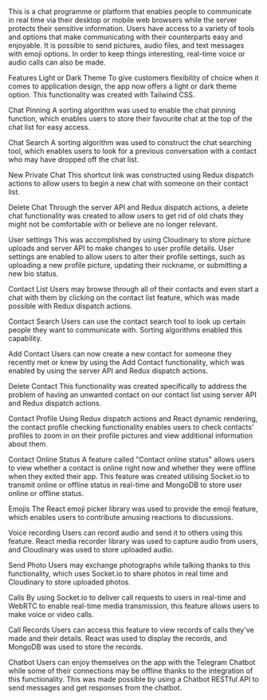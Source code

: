 This is a chat programme or platform that enables people to communicate in real time via their desktop or mobile web browsers while the server protects their sensitive information. Users have access to a variety of tools and options that make communicating with their counterparts easy and enjoyable.
It is possible to send pictures, audio files, and text messages with emoji options. In order to keep things interesting, real-time voice or audio calls can also be made.

Features
Light or Dark Theme
To give customers flexibility of choice when it comes to application design, the app now offers a light or dark theme option. This functionality was created with Tailwind CSS.

Chat Pinning
A sorting algorithm was used to enable the chat pinning function, which enables users to store their favourite chat at the top of the chat list for easy access.

Chat Search
A sorting algorithm was used to construct the chat searching tool, which enables users to look for a previous conversation with a contact who may have dropped off the chat list.

New Private Chat
This shortcut link was constructed using Redux dispatch actions to allow users to begin a new chat with someone on their contact list.

Delete Chat
Through the server API and Redux dispatch actions, a delete chat functionality was created to allow users to get rid of old chats they might not be comfortable with or believe are no longer relevant.

User settings
This was accomplished by using Cloudinary to store picture uploads and server API to make changes to user profile details. User settings are enabled to allow users to alter their profile settings, such as uploading a new profile picture, updating their nickname, or submitting a new bio status.

Contact List
Users may browse through all of their contacts and even start a chat with them by clicking on the contact list feature, which was made possible with Redux dispatch actions.

Contact Search
Users can use the contact search tool to look up certain people they want to communicate with. Sorting algorithms enabled this capability.

Add Contact
Users can now create a new contact for someone they recently met or knew by using the Add Contact functionality, which was enabled by using the server API and Redux dispatch actions.

Delete Contact
This functionality was created specifically to address the problem of having an unwanted contact on our contact list using server API and Redux dispatch actions.

Contact Profile
Using Redux dispatch actions and React dynamic rendering, the contact profile checking functionality enables users to check contacts' profiles to zoom in on their profile pictures and view additional information about them.

Contact Online Status
A feature called "Contact online status" allows users to view whether a contact is online right now and whether they were offline when they exited their app. This feature was created utilising Socket.io to transmit online or offline status in real-time and MongoDB to store user online or offline status.

Emojis
The React emoji picker library was used to provide the emoji feature, which enables users to contribute amusing reactions to discussions.

Voice recording
Users can record audio and send it to others using this feature. React media recorder library was used to capture audio from users, and Cloudinary was used to store uploaded audio.

Send Photo
Users may exchange photographs while talking thanks to this functionality, which uses Socket.io to share photos in real time and Cloudinary to store uploaded photos.

Calls
By using Socket.io to deliver call requests to users in real-time and WebRTC to enable real-time media transmission, this feature allows users to make voice or video calls.

Call Records
Users can access this feature to view records of calls they've made and their details. React was used to display the records, and MongoDB was used to store the records.

Chatbot
Users can enjoy themselves on the app with the Telegram Chatbot while some of their connections may be offline thanks to the integration of this functionality. This was made possible by using a Chatbot RESTful API to send messages and get responses from the chatbot.
